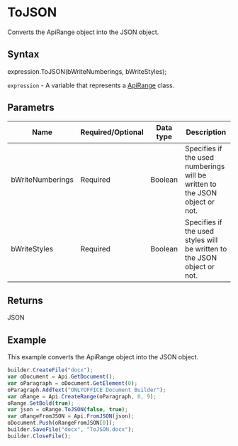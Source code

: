 # ToJSON

Converts the ApiRange object into the JSON object.

## Syntax

expression.ToJSON(bWriteNumberings, bWriteStyles);

`expression` - A variable that represents a [ApiRange](../ApiRange.md) class.

## Parametrs

| **Name** | **Required/Optional** | **Data type** | **Description** |
| ------------- | ------------- | ------------- | ------------- |
| bWriteNumberings | Required | Boolean | Specifies if the used numberings will be written to the JSON object or not. |
| bWriteStyles | Required | Boolean | Specifies if the used styles will be written to the JSON object or not. |

## Returns

JSON

## Example

This example converts the ApiRange object into the JSON object.

```javascript
builder.CreateFile("docx");
var oDocument = Api.GetDocument();
var oParagraph = oDocument.GetElement(0);
oParagraph.AddText("ONLYOFFICE Document Builder");
var oRange = Api.CreateRange(oParagraph, 0, 9);
oRange.SetBold(true);
var json = oRange.ToJSON(false, true);
var oRangeFromJSON = Api.FromJSON(json);
oDocument.Push(oRangeFromJSON[0]);
builder.SaveFile("docx", "ToJSON.docx");
builder.CloseFile();
```